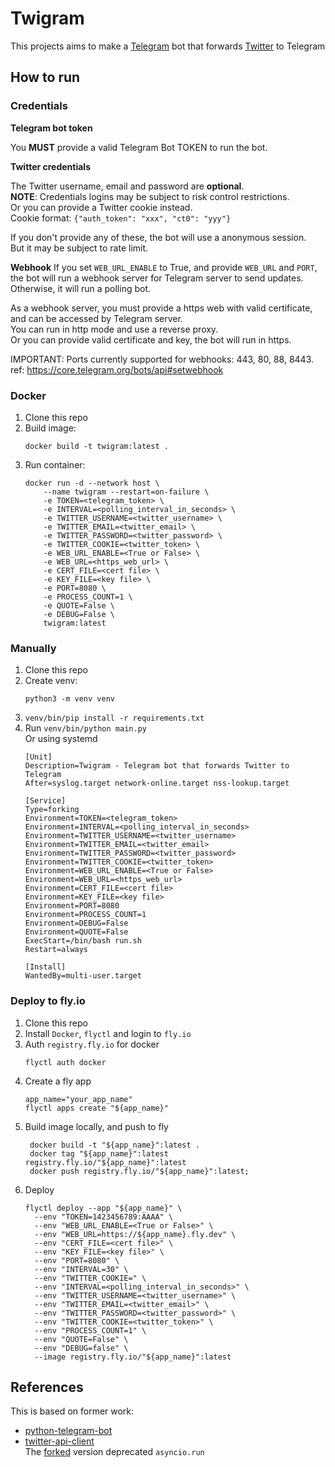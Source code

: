 # Twigram

This projects aims to make a [Telegram](https://telegram.org) bot that forwards [Twitter](https://twitter.com/) to Telegram

## How to run

### Credentials

**Telegram bot token**

You **MUST** provide a valid Telegram Bot TOKEN to run the bot.

**Twitter credentials**

The Twitter username, email and password are **optional**.  
**NOTE**: Credentials logins may be subject to risk control restrictions.  
Or you can provide a Twitter cookie instead.  
Cookie format: `{"auth_token": "xxx", "ct0": "yyy"}`

If you don't provide any of these, the bot will use a anonymous session.  
But it may be subject to rate limit.

**Webhook**
If you set `WEB_URL_ENABLE` to True, and provide `WEB_URL` and `PORT`, the bot will run a webhook server for Telegram server to send updates.  
Otherwise, it will run a polling bot.

As a webhook server, you must provide a https web with valid certificate, and can be accessed by Telegram server.  
You can run in http mode and use a reverse proxy.  
Or you can provide valid certificate and key, the bot will run in https.

IMPORTANT: Ports currently supported for webhooks: 443, 80, 88, 8443.
ref: https://core.telegram.org/bots/api#setwebhook

### Docker

1. Clone this repo
2. Build image:
    ```
    docker build -t twigram:latest .
    ```
3. Run container:
    ```
    docker run -d --network host \
        --name twigram --restart=on-failure \
        -e TOKEN=<telegram_token> \
        -e INTERVAL=<polling_interval_in_seconds> \
        -e TWITTER_USERNAME=<twitter_username> \
        -e TWITTER_EMAIL=<twitter_email> \
        -e TWITTER_PASSWORD=<twitter_password> \
        -e TWITTER_COOKIE=<twitter_token> \
        -e WEB_URL_ENABLE=<True or False> \
        -e WEB_URL=<https_web_url> \
        -e CERT_FILE=<cert file> \
        -e KEY_FILE=<key file> \
        -e PORT=8080 \
        -e PROCESS_COUNT=1 \
        -e QUOTE=False \
        -e DEBUG=False \
        twigram:latest
    ```

### Manually

1. Clone this repo
2. Create venv:
    ```
    python3 -m venv venv
    ```
3. `venv/bin/pip install -r requirements.txt`
4. Run `venv/bin/python main.py`  
   Or using systemd
   ```
   [Unit]
   Description=Twigram - Telegram bot that forwards Twitter to Telegram
   After=syslog.target network-online.target nss-lookup.target

   [Service]
   Type=forking
   Environment=TOKEN=<telegram_token>
   Environment=INTERVAL=<polling_interval_in_seconds>
   Environment=TWITTER_USERNAME=<twitter_username>
   Environment=TWITTER_EMAIL=<twitter_email>
   Environment=TWITTER_PASSWORD=<twitter_password>
   Environment=TWITTER_COOKIE=<twitter_token>
   Environment=WEB_URL_ENABLE=<True or False>
   Environment=WEB_URL=<https_web_url>
   Environment=CERT_FILE=<cert file>
   Environment=KEY_FILE=<key file>
   Environment=PORT=8080
   Environment=PROCESS_COUNT=1
   Environment=DEBUG=False
   Environment=QUOTE=False
   ExecStart=/bin/bash run.sh
   Restart=always

   [Install]
   WantedBy=multi-user.target
   ```

### Deploy to fly.io

1. Clone this repo
2. Install `Docker`, `flyctl` and login to `fly.io`
3. Auth `registry.fly.io` for docker
    ```
    flyctl auth docker
    ```
4. Create a fly app
    ```
    app_name="your_app_name"
    flyctl apps create "${app_name}"
    ```
5. Build image locally, and push to fly
   ```
    docker build -t "${app_name}":latest .
    docker tag "${app_name}":latest registry.fly.io/"${app_name}":latest
    docker push registry.fly.io/"${app_name}":latest;
    ```
6. Deploy
    ```
    flyctl deploy --app "${app_name}" \
      --env "TOKEN=1423456789:AAAA" \
      --env "WEB_URL_ENABLE=<True or False>" \
      --env "WEB_URL=https://${app_name}.fly.dev" \
      --env "CERT_FILE=<cert file>" \
      --env "KEY_FILE=<key file>" \
      --env "PORT=8080" \
      --env "INTERVAL=30" \
      --env "TWITTER_COOKIE=" \
      --env "INTERVAL=<polling_interval_in_seconds>" \
      --env "TWITTER_USERNAME=<twitter_username>" \
      --env "TWITTER_EMAIL=<twitter_email>" \
      --env "TWITTER_PASSWORD=<twitter_password>" \
      --env "TWITTER_COOKIE=<twitter_token>" \
      --env "PROCESS_COUNT=1" \
      --env "QUOTE=False" \
      --env "DEBUG=false" \
      --image registry.fly.io/"${app_name}":latest
    ```

## References

This is based on former work:
- [python-telegram-bot](https://github.com/leandrotoledo/python-telegram-bot)
- [twitter-api-client](https://github.com/trevorhobenshield/twitter-api-client)  
   The [forked](https://github.com/junyilou/twitter-api-client) version deprecated `asyncio.run`
